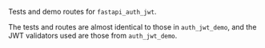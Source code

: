 Tests and demo routes for `fastapi_auth_jwt`.

The tests and routes are almost identical to those in `auth_jwt_demo`, and the JWT
validators used are those from `auth_jwt_demo`.
